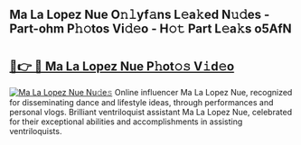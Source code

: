 ## Ma La Lopez Nue O𝚗𝚕yf𝚊ns L𝚎a𝚔ed N𝚞𝚍es - Part-ohm P𝚑𝚘tos Vi𝚍𝚎o - H𝚘𝚝 Part L𝚎a𝚔s o5AfN

# <h2><a href="http://kf4kz3v.oniu.top/?m=Ma+La+Lopez+Nue">🔗👉 🔴 Ma La Lopez Nue P𝚑ot𝚘𝚜 V𝚒d𝚎o</a></h2>

[![Ma La Lopez Nue Nu𝚍e𝚜](https://i.imgur.com/0qMVB7G.gif)](http://kf4kz3v.oniu.top/?m=Ma+La+Lopez+Nue)
Online influencer Ma La Lopez Nue, recognized for disseminating dance and lifestyle ideas, through performances and personal vlogs. Brilliant ventriloquist assistant Ma La Lopez Nue, celebrated for their exceptional abilities and accomplishments in assisting ventriloquists.  
